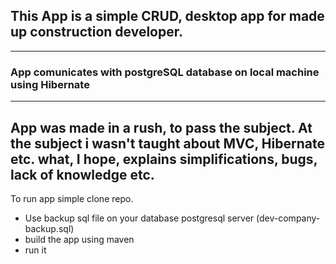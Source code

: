 ## This App is a simple CRUD, desktop app for made up construction developer. 
---
### App comunicates with postgreSQL database on local machine using Hibernate
---
App was made in a rush, to pass the subject.
At the subject i wasn't taught about MVC, Hibernate etc. what, I hope, explains simplifications, bugs, lack of knowledge etc.
---
To run app simple clone repo. 
- Use backup sql file on your database postgresql server (dev-company-backup.sql)
- build the app using maven
- run it 
